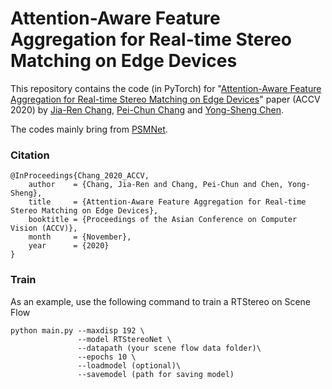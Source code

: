# Attention-Aware Feature Aggregation for Real-time Stereo Matching on Edge Devices

This repository contains the code (in PyTorch) for "[Attention-Aware Feature Aggregation for Real-time Stereo Matching on Edge Devices](https://openaccess.thecvf.com/content/ACCV2020/papers/Chang_Attention-Aware_Feature_Aggregation_for_Real-time_Stereo_Matching_on_Edge_Devices_ACCV_2020_paper.pdf)" paper (ACCV 2020) by [Jia-Ren Chang](https://jiarenchang.github.io/), [Pei-Chun Chang](https://scholar.google.com/citations?user=eJUcMrQAAAAJ&hl=zh-TW) and [Yong-Sheng Chen](https://people.cs.nctu.edu.tw/~yschen/).

The codes mainly bring from [PSMNet](https://github.com/JiaRenChang/PSMNet/).

### Citation
```
@InProceedings{Chang_2020_ACCV,
    author    = {Chang, Jia-Ren and Chang, Pei-Chun and Chen, Yong-Sheng},
    title     = {Attention-Aware Feature Aggregation for Real-time Stereo Matching on Edge Devices},
    booktitle = {Proceedings of the Asian Conference on Computer Vision (ACCV)},
    month     = {November},
    year      = {2020}
}
```
### Train
As an example, use the following command to train a RTStereo on Scene Flow

```
python main.py --maxdisp 192 \
               --model RTStereoNet \
               --datapath (your scene flow data folder)\
               --epochs 10 \
               --loadmodel (optional)\
               --savemodel (path for saving model)
```
